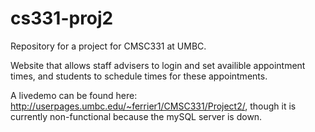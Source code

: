 # cs331-proj2
Repository for a project for CMSC331 at UMBC.

Website that allows staff advisers to login and set availible appointment times, and students to schedule times for these appointments. 

A livedemo can be found here: http://userpages.umbc.edu/~ferrier1/CMSC331/Project2/, though it is currently non-functional because the mySQL server is down. 
